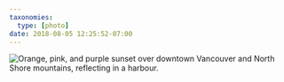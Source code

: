 ```yaml
---
taxonomies:
  type: [photo]
date: 2018-08-05 12:25:52-07:00
---
```

![Orange, pink, and purple sunset over downtown Vancouver and North Shore mountains, reflecting in a harbour.](/media/images/photos/2018/08/sunset.jpg)
